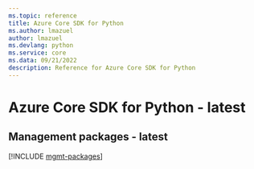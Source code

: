 ```yaml
---
ms.topic: reference
title: Azure Core SDK for Python
ms.author: lmazuel
author: lmazuel
ms.devlang: python
ms.service: core
ms.data: 09/21/2022
description: Reference for Azure Core SDK for Python
---
```

# Azure Core SDK for Python - latest

## Management packages - latest
[!INCLUDE [mgmt-packages](core-mgmt-index.md)]